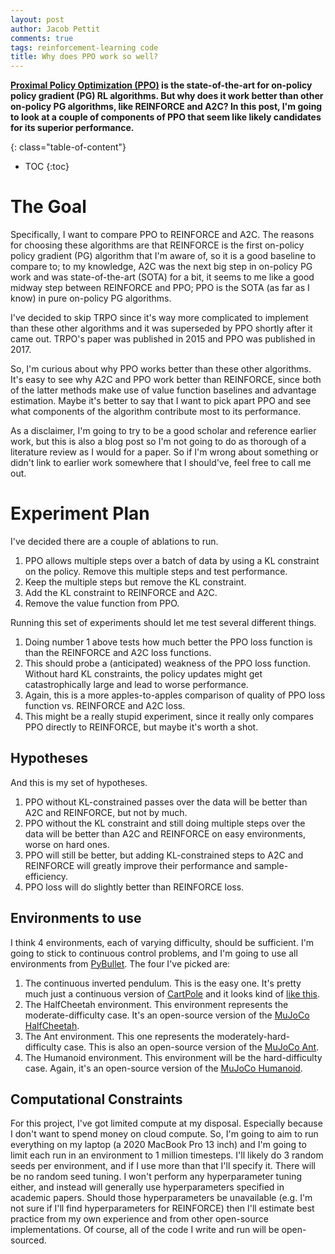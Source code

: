 ```yaml
---
layout: post
author: Jacob Pettit
comments: true
tags: reinforcement-learning code
title: Why does PPO work so well?
---
```


**[Proximal Policy Optimization (PPO)](https://arxiv.org/abs/1707.06347) is the state-of-the-art for on-policy policy gradient (PG) RL algorithms. But why does it work better than other on-policy PG algorithms, like REINFORCE and A2C? In this post, I'm going to look at a couple of components of PPO that seem like likely candidates for its superior performance.**

{: class="table-of-content"}
* TOC
{:toc}

# The Goal

Specifically, I want to compare PPO to REINFORCE and A2C. The reasons for choosing these algorithms are that REINFORCE is the first on-policy policy gradient (PG) algorithm that I'm aware of, so it is a good baseline to compare to; to my knowledge, A2C was the next big step in on-policy PG work and was state-of-the-art (SOTA) for a bit, it seems to me like a good midway step between REINFORCE and PPO; PPO is the SOTA (as far as I know) in pure on-policy PG algorithms. 

I've decided to skip TRPO since it's way more complicated to implement than these other algorithms and it was superseded by PPO shortly after it came out. TRPO's paper was published in 2015 and PPO was published in 2017.

So, I'm curious about why PPO works better than these other algorithms. It's easy to see why A2C and PPO work better than REINFORCE, since both of the latter methods make use of value function baselines and advantage estimation. Maybe it's better to say that I want to pick apart PPO and see what components of the algorithm contribute most to its performance.

As a disclaimer, I'm going to try to be a good scholar and reference earlier work, but this is also a blog post so I'm not going to do as thorough of a literature review as I would for a paper. So if I'm wrong about something or didn't link to earlier work somewhere that I should've, feel free to call me out.

# Experiment Plan

I've decided there are a couple of ablations to run. 
1. PPO allows multiple steps over a batch of data by using a KL constraint on the policy. Remove this multiple steps and test performance.
2. Keep the multiple steps but remove the KL constraint.
3. Add the KL constraint to REINFORCE and A2C.
4. Remove the value function from PPO.

Running this set of experiments should let me test several different things.
1. Doing number 1 above tests how much better the PPO loss function is than the REINFORCE and A2C loss functions.
2. This should probe a (anticipated) weakness of the PPO loss function. Without hard KL constraints, the policy updates might get catastrophically large and lead to worse performance.
3. Again, this is a more apples-to-apples comparison of quality of PPO loss function vs. REINFORCE and A2C loss.
4. This might be a really stupid experiment, since it really only compares PPO directly to REINFORCE, but maybe it's worth a shot.

## Hypotheses

And this is my set of hypotheses.
1. PPO without KL-constrained passes over the data will be better than A2C and REINFORCE, but not by much. 
2. PPO without the KL constraint and still doing multiple steps over the data will be better than A2C and REINFORCE on easy environments, worse on hard ones.
3. PPO will still be better, but adding KL-constrained steps to A2C and REINFORCE will greatly improve their performance and sample-efficiency.
4. PPO loss will do slightly better than REINFORCE loss.

## Environments to use

I think 4 environments, each of varying difficulty, should be sufficient. I'm going to stick to continuous control problems, and I'm going to use all environments from [PyBullet](https://pybullet.org/wordpress). The four I've picked are:
1. The continuous inverted pendulum. This is the easy one. It's pretty much just a continuous version of [CartPole](https://gym.openai.com/envs/CartPole-v0/) and it looks kind of [like this](https://gym.openai.com/envs/InvertedPendulum-v2/).
2. The HalfCheetah environment. This environment represents the moderate-difficulty case. It's an open-source version of the [MuJoCo HalfCheetah](https://gym.openai.com/envs/HalfCheetah-v2/).
3. The Ant environment. This one represents the moderately-hard-difficulty case. This is also an open-source version of the [MuJoCo Ant](https://gym.openai.com/envs/Ant-v2/).
4. The Humanoid environment. This environment will be the hard-difficulty case. Again, it's an open-source version of the [MuJoCo Humanoid](https://gym.openai.com/envs/Humanoid-v2/).

## Computational Constraints

For this project, I've got limited compute at my disposal. Especially because I don't want to spend money on cloud compute. So, I'm going to aim to run everything on my laptop (a 2020 MacBook Pro 13 inch) and I'm going to limit each run in an environment to 1 million timesteps. I'll likely do 3 random seeds per environment, and if I use more than that I'll specify it. There will be no random seed tuning. I won't perform any hyperparameter tuning either, and instead will generally use hyperparameters specified in academic papers. Should those hyperparameters be unavailable (e.g. I'm not sure if I'll find hyperparameters for REINFORCE) then I'll estimate best practice from my own experience and from other open-source implementations. Of course, all of the code I write and run will be open-sourced.

